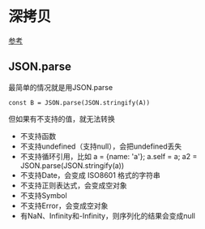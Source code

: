 # 深拷贝
[参考](https://juejin.im/post/6844903929705136141)

## JSON.parse
最简单的情况就是用JSON.parse
```
const B = JSON.parse(JSON.stringify(A))
```
但如果有不支持的值，就无法转换
* 不支持函数
* 不支持undefined（支持null），会把undefined丢失
* 不支持循环引用，比如 a = {name: 'a'}; a.self = a; a2 = JSON.parse(JSON.stringify(a))
* 不支持Date，会变成 ISO8601 格式的字符串
* 不支持正则表达式，会变成空对象
* 不支持Symbol
* 不支持Error，会变成空对象
* 有NaN、Infinity和-Infinity，则序列化的结果会变成null
